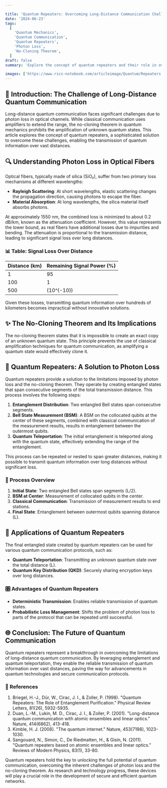 ```yaml
---

title: 'Quantum Repeaters: Overcoming Long-Distance Communication Challenges'
date: '2024-06-23'
tags:
  [
    'Quantum Mechanics',
    'Quantum Communication',
    'Quantum Repeaters',
    'Photon Loss',
    'No-Cloning Theorem',
  ]
draft: false
summary: 'Explore the concept of quantum repeaters and their role in overcoming the challenges of long-distance quantum communication, including photon loss and the no-cloning theorem.'

images: ['https://www.rics-notebook.com/articleimage/Quantum/Repeaters.webp']
---
```


## 🌌 Introduction: The Challenge of Long-Distance Quantum Communication

Long-distance quantum communication faces significant challenges due to photon loss in optical channels. While classical communication uses amplifiers to extend the range, the no-cloning theorem in quantum mechanics prohibits the amplification of unknown quantum states. This article explores the concept of quantum repeaters, a sophisticated solution to overcome these challenges, enabling the transmission of quantum information over vast distances.

## 🔍 Understanding Photon Loss in Optical Fibers

Optical fibers, typically made of silica (SiO₂), suffer from two primary loss mechanisms at different wavelengths:
- **Rayleigh Scattering**: At short wavelengths, elastic scattering changes the propagation direction, causing photons to escape the fiber.
- **Material Absorption**: At long wavelengths, the silica material itself absorbs photons.

At approximately 1550 nm, the combined loss is minimized to about 0.2 dB/km, known as the attenuation coefficient. However, this value represents the lower bound, as real fibers have additional losses due to impurities and bending. The attenuation is proportional to the transmission distance, leading to significant signal loss over long distances.

### 📊 Table: Signal Loss Over Distance

| Distance (km) | Remaining Signal Power (%) |
|---------------|-----------------------------|
| 1             | 95                          |
| 100           | 1                           |
| 500           | \(10^{-10}\)               |

Given these losses, transmitting quantum information over hundreds of kilometers becomes impractical without innovative solutions.

## ✨ The No-Cloning Theorem and Its Implications

The no-cloning theorem states that it is impossible to create an exact copy of an unknown quantum state. This principle prevents the use of classical amplification techniques for quantum communication, as amplifying a quantum state would effectively clone it.

## 🌉 Quantum Repeaters: A Solution to Photon Loss

Quantum repeaters provide a solution to the limitations imposed by photon loss and the no-cloning theorem. They operate by creating entangled states that span consecutive segments of the total transmission distance. This process involves the following steps:

1. **Entanglement Distribution**: Two entangled Bell states span consecutive segments.
2. **Bell State Measurement (BSM)**: A BSM on the collocated qubits at the center of these segments, combined with classical communication of the measurement results, results in entanglement between the outermost qubits.
3. **Quantum Teleportation**: The initial entanglement is teleported along with the quantum state, effectively extending the range of the entanglement.

This process can be repeated or nested to span greater distances, making it possible to transmit quantum information over long distances without significant loss.

### 🔄 Process Overview

1. **Initial State**: Two entangled Bell states span segments \(L/2\).
2. **BSM at Center**: Measurement of collocated qubits in the center.
3. **Classical Communication**: Transmission of measurement results to end stations.
4. **Final State**: Entanglement between outermost qubits spanning distance \(L\).

## 📡 Applications of Quantum Repeaters

The final entangled state created by quantum repeaters can be used for various quantum communication protocols, such as:

- **Quantum Teleportation**: Transmitting an unknown quantum state over the total distance \(L\).
- **Quantum Key Distribution (QKD)**: Securely sharing encryption keys over long distances.

### 🎛️ Advantages of Quantum Repeaters

- **Deterministic Transmission**: Enables reliable transmission of quantum states.
- **Probabilistic Loss Management**: Shifts the problem of photon loss to parts of the protocol that can be repeated until successful.

## 🌐 Conclusion: The Future of Quantum Communication

Quantum repeaters represent a breakthrough in overcoming the limitations of long-distance quantum communication. By leveraging entanglement and quantum teleportation, they enable the reliable transmission of quantum information over vast distances, paving the way for advancements in quantum technologies and secure communication protocols.

### 📜 References

1. Briegel, H.-J., Dür, W., Cirac, J. I., & Zoller, P. (1998). "Quantum Repeaters: The Role of Entanglement Purification." Physical Review Letters, 81(26), 5932-5935.
2. Duan, L.-M., Lukin, M. D., Cirac, J. I., & Zoller, P. (2001). "Long-distance quantum communication with atomic ensembles and linear optics." Nature, 414(6862), 413-418.
3. Kimble, H. J. (2008). "The quantum internet." Nature, 453(7198), 1023-1030.
4. Sangouard, N., Simon, C., De Riedmatten, H., & Gisin, N. (2011). "Quantum repeaters based on atomic ensembles and linear optics." Reviews of Modern Physics, 83(1), 33-80.

Quantum repeaters hold the key to unlocking the full potential of quantum communication, overcoming the inherent challenges of photon loss and the no-cloning theorem. As research and technology progress, these devices will play a crucial role in the development of secure and efficient quantum networks.